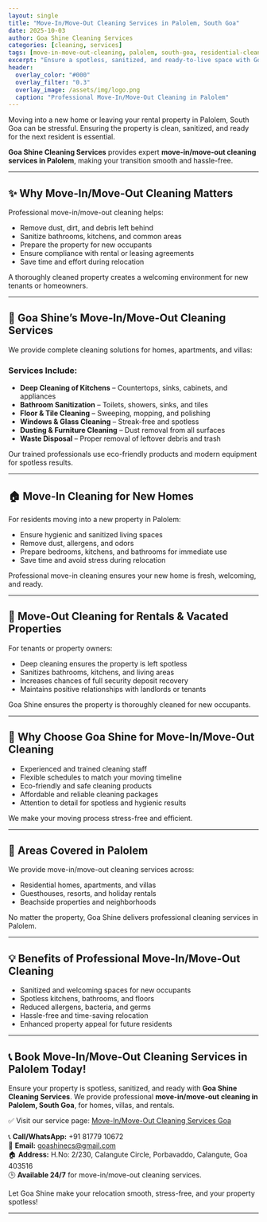 ```yaml
---
layout: single
title: "Move-In/Move-Out Cleaning Services in Palolem, South Goa"
date: 2025-10-03
author: Goa Shine Cleaning Services
categories: [cleaning, services]
tags: [move-in-move-out-cleaning, palolem, south-goa, residential-cleaning]
excerpt: "Ensure a spotless, sanitized, and ready-to-live space with Goa Shine’s professional move-in/move-out cleaning services in Palolem, South Goa."
header:
  overlay_color: "#000"
  overlay_filter: "0.3"
  overlay_image: /assets/img/logo.png
  caption: "Professional Move-In/Move-Out Cleaning in Palolem"
---
```


Moving into a new home or leaving your rental property in Palolem, South Goa can be stressful. Ensuring the property is clean, sanitized, and ready for the next resident is essential.  

**Goa Shine Cleaning Services** provides expert **move-in/move-out cleaning services in Palolem**, making your transition smooth and hassle-free.

---

## ✨ Why Move-In/Move-Out Cleaning Matters
Professional move-in/move-out cleaning helps:  
- Remove dust, dirt, and debris left behind  
- Sanitize bathrooms, kitchens, and common areas  
- Prepare the property for new occupants  
- Ensure compliance with rental or leasing agreements  
- Save time and effort during relocation  

A thoroughly cleaned property creates a welcoming environment for new tenants or homeowners.

---

## 🌟 Goa Shine’s Move-In/Move-Out Cleaning Services
We provide complete cleaning solutions for homes, apartments, and villas:

### Services Include:
- **Deep Cleaning of Kitchens** – Countertops, sinks, cabinets, and appliances  
- **Bathroom Sanitization** – Toilets, showers, sinks, and tiles  
- **Floor & Tile Cleaning** – Sweeping, mopping, and polishing  
- **Windows & Glass Cleaning** – Streak-free and spotless  
- **Dusting & Furniture Cleaning** – Dust removal from all surfaces  
- **Waste Disposal** – Proper removal of leftover debris and trash  

Our trained professionals use eco-friendly products and modern equipment for spotless results.

---

## 🏠 Move-In Cleaning for New Homes
For residents moving into a new property in Palolem:  
- Ensure hygienic and sanitized living spaces  
- Remove dust, allergens, and odors  
- Prepare bedrooms, kitchens, and bathrooms for immediate use  
- Save time and avoid stress during relocation  

Professional move-in cleaning ensures your new home is fresh, welcoming, and ready.

---

## 🏢 Move-Out Cleaning for Rentals & Vacated Properties
For tenants or property owners:  
- Deep cleaning ensures the property is left spotless  
- Sanitizes bathrooms, kitchens, and living areas  
- Increases chances of full security deposit recovery  
- Maintains positive relationships with landlords or tenants  

Goa Shine ensures the property is thoroughly cleaned for new occupants.

---

## 🚿 Why Choose Goa Shine for Move-In/Move-Out Cleaning
- Experienced and trained cleaning staff  
- Flexible schedules to match your moving timeline  
- Eco-friendly and safe cleaning products  
- Affordable and reliable cleaning packages  
- Attention to detail for spotless and hygienic results  

We make your moving process stress-free and efficient.

---

## 📍 Areas Covered in Palolem
We provide move-in/move-out cleaning services across:  
- Residential homes, apartments, and villas  
- Guesthouses, resorts, and holiday rentals  
- Beachside properties and neighborhoods  

No matter the property, Goa Shine delivers professional cleaning services in Palolem.

---

## 💡 Benefits of Professional Move-In/Move-Out Cleaning
- Sanitized and welcoming spaces for new occupants  
- Spotless kitchens, bathrooms, and floors  
- Reduced allergens, bacteria, and germs  
- Hassle-free and time-saving relocation  
- Enhanced property appeal for future residents  

---

## 📞 Book Move-In/Move-Out Cleaning Services in Palolem Today!
Ensure your property is spotless, sanitized, and ready with **Goa Shine Cleaning Services**. We provide professional **move-in/move-out cleaning in Palolem, South Goa**, for homes, villas, and rentals.  

✅ Visit our service page: [Move-In/Move-Out Cleaning Services Goa](https://www.goashinecs.com/move-in-move-out-cleaning-goa.html)  

📞 **Call/WhatsApp:** +91 81779 10672  
📧 **Email:** goashinecs@gmail.com  
🏠 **Address:** H.No: 2/230, Calangute Circle, Porbavaddo, Calangute, Goa 403516  
🕒 **Available 24/7** for move-in/move-out cleaning services.  

Let Goa Shine make your relocation smooth, stress-free, and your property spotless!  

---

